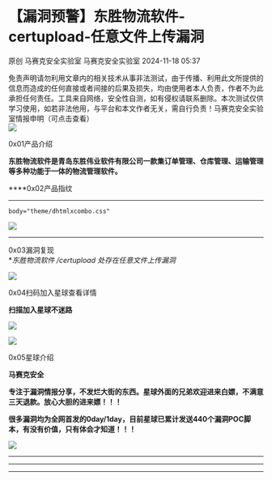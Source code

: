 #  【漏洞预警】东胜物流软件-certupload-任意文件上传漏洞   
原创 马赛克安全实验室  马赛克安全实验室   2024-11-18 05:37  
  
免责声明请勿利用文章内的相关技术从事非法测试，由于传播、利用此文所提供的信息而造成的任何直接或者间接的后果及损失，均由使用者本人负责，作者不为此承担任何责任。工具来自网络，安全性自测，如有侵权请联系删除。本次测试仅供学习使用，如若非法他用，与平台和本文作者无关，需自行负责！马赛克安全实验室情报申明（可点击查看）  
![](https://mmbiz.qpic.cn/mmbiz_png/wibiaOls7McRicPjtibQUDC6OnlQyWCzfd68f5ycicia6CCgOhrqkvHfLj5ajt2SKLnWoZSh219zUS3eTcERBwhxu9Dg/640?wx_fmt=other&from=appmsg&wxfrom=5&wx_lazy=1&wx_co=1&tp=webp "")  
  
  
0x01产品介绍  
  
**东胜物流软件是青岛东胜伟业软件有限公司一款集订单管理、仓库管理、运输管理等多种功能于一体的物流管理软件。**  
  
****0x02产品指纹  
****  
```
body="theme/dhtmlxcombo.css"
```  
  
![](https://mmbiz.qpic.cn/mmbiz_png/wibiaOls7McRibUicXEk76Pibia2v6sJ77pSbOp8G3FtwhBu6Sxs9FHpADJbV7jGEq5ZwFPTwbO72s0T9hQYRibzL7zkQ/640?wx_fmt=png&from=appmsg "")  
  
****  
0x03漏洞复现  
**东胜物流软件 */certupload 处存在任意文件上传漏洞**  
  
![](https://mmbiz.qpic.cn/mmbiz_png/wibiaOls7McRibUicXEk76Pibia2v6sJ77pSbOsJzl2icAvatSplOBRo6P4m0TYxjAol9YZeiczbjxO9pKWCsn9vKdr5ng/640?wx_fmt=png&from=appmsg "")  
  
0x04扫码加入星球查看详情  
  
**扫描加入星球不迷路**  
  
![](https://mmbiz.qpic.cn/mmbiz_png/wibiaOls7McRibMUiczLZevyribRn1qUpneDyfgJROGIibTVTjgVeErEr7icQzaVX1hBUfB2c4e2lUHP7EhUia0pvKe7Lg/640?wx_fmt=other&from=appmsg&wxfrom=5&wx_lazy=1&wx_co=1&tp=webp "")  
  
![](https://mmbiz.qpic.cn/mmbiz_png/wibiaOls7McRicPjtibQUDC6OnlQyWCzfd68iabQ9Vb5JGMNXqnzJTc28tomdyWugPkbLp6Kgc9tECG2XXPMTiafwTAw/640?wx_fmt=other&from=appmsg&wxfrom=5&wx_lazy=1&wx_co=1&tp=webp "")  
  
  
  
0x05星球介绍  
  
  
  
**马赛克安全**  
  
**专注于漏洞情报分享，不发烂大街的东西。星球外面的兄弟欢迎进来白嫖，不满意三天退款。放心大胆的进来嫖！！！**  
  
**很多漏洞均为全网首发的0day/1day，目前星球已累计发送440个漏洞POC脚本，有没有价值，只有体会才知道！！！**  
  
  
![](https://mmbiz.qpic.cn/mmbiz_png/wibiaOls7McR8kpbPfI7MzqMym38qXjrxZOLJCJwiadXUhF10gcSbRQXn1Zjr3IDn1EeLOtq32y3t9gsbHtpdLsaQ/640?wx_fmt=other&from=appmsg&tp=webp&wxfrom=5&wx_lazy=1&wx_co=1 "")  
  
****  
****  
****  
  
